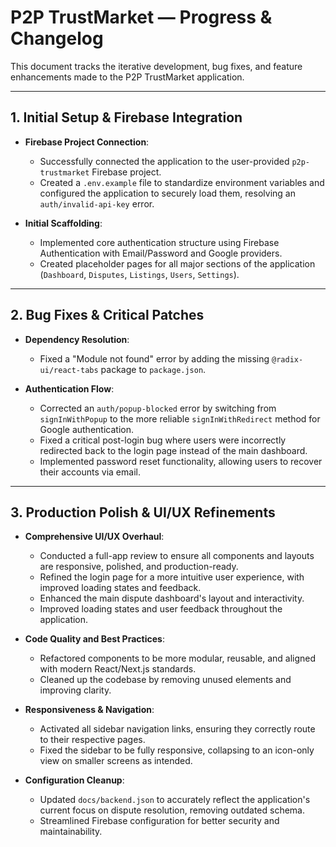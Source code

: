 # P2P TrustMarket — Progress & Changelog

This document tracks the iterative development, bug fixes, and feature enhancements made to the P2P TrustMarket application.

---

## 1. Initial Setup & Firebase Integration

- **Firebase Project Connection**:
  - Successfully connected the application to the user-provided `p2p-trustmarket` Firebase project.
  - Created a `.env.example` file to standardize environment variables and configured the application to securely load them, resolving an `auth/invalid-api-key` error.

- **Initial Scaffolding**:
  - Implemented core authentication structure using Firebase Authentication with Email/Password and Google providers.
  - Created placeholder pages for all major sections of the application (`Dashboard`, `Disputes`, `Listings`, `Users`, `Settings`).

---

## 2. Bug Fixes & Critical Patches

- **Dependency Resolution**:
  - Fixed a "Module not found" error by adding the missing `@radix-ui/react-tabs` package to `package.json`.

- **Authentication Flow**:
  - Corrected an `auth/popup-blocked` error by switching from `signInWithPopup` to the more reliable `signInWithRedirect` method for Google authentication.
  - Fixed a critical post-login bug where users were incorrectly redirected back to the login page instead of the main dashboard.
  - Implemented password reset functionality, allowing users to recover their accounts via email.

---

## 3. Production Polish & UI/UX Refinements

- **Comprehensive UI/UX Overhaul**:
  - Conducted a full-app review to ensure all components and layouts are responsive, polished, and production-ready.
  - Refined the login page for a more intuitive user experience, with improved loading states and feedback.
  - Enhanced the main dispute dashboard's layout and interactivity.
  - Improved loading states and user feedback throughout the application.

- **Code Quality and Best Practices**:
  - Refactored components to be more modular, reusable, and aligned with modern React/Next.js standards.
  - Cleaned up the codebase by removing unused elements and improving clarity.

- **Responsiveness & Navigation**:
  - Activated all sidebar navigation links, ensuring they correctly route to their respective pages.
  - Fixed the sidebar to be fully responsive, collapsing to an icon-only view on smaller screens as intended.

- **Configuration Cleanup**:
  - Updated `docs/backend.json` to accurately reflect the application's current focus on dispute resolution, removing outdated schema.
  - Streamlined Firebase configuration for better security and maintainability.
